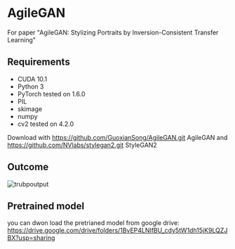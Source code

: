 # AgileGAN
 For paper "AgileGAN: Stylizing Portraits by Inversion-Consistent Transfer Learning"
 
 ## Requirements
- CUDA 10.1
- Python 3
- PyTorch tested on 1.6.0
- PIL
- skimage
- numpy
- cv2 tested on 4.2.0

Download with https://github.com/GuoxianSong/AgileGAN.git AgileGAN and https://github.com/NVlabs/stylegan2.git StyleGAN2

## Outcome
![trubpoutput](https://user-images.githubusercontent.com/71930710/153650556-6fb03380-cbe9-4dd0-9494-98f7f80599b1.png)

## Pretrained model
you can dwon load the pretrianed model from google drive:
https://drive.google.com/drive/folders/1BvEP4LNlfBU_cdy5tW1dh15jK9LQZJBX?usp=sharing


